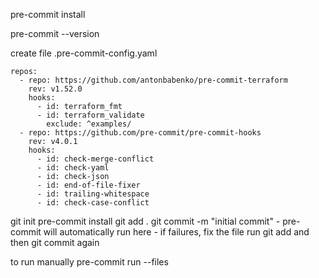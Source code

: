 

pre-commit install 

pre-commit --version 


create file .pre-commit-config.yaml
```
repos:
  - repo: https://github.com/antonbabenko/pre-commit-terraform
    rev: v1.52.0
    hooks:
      - id: terraform_fmt
      - id: terraform_validate
        exclude: ^examples/
  - repo: https://github.com/pre-commit/pre-commit-hooks
    rev: v4.0.1
    hooks:
      - id: check-merge-conflict
      - id: check-yaml
      - id: check-json
      - id: end-of-file-fixer
      - id: trailing-whitespace
      - id: check-case-conflict

```

git init 
pre-commit install 
git add .
git commit -m "initial commit" 
    - pre-commit will automatically run here 
    - if failures, fix the file run git add and then git commit again


to run manually 
pre-commit run --files

